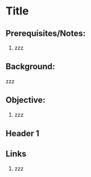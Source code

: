 # Title


## Prerequisites/Notes:

1. zzz

## Background:

zzz

## Objective:

1. zzz

## Header 1

## Links

1. zzz
